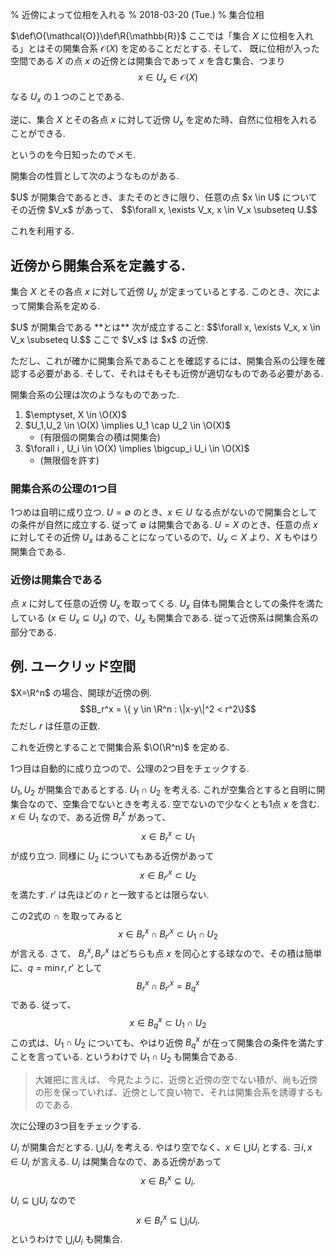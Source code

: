 % 近傍によって位相を入れる
% 2018-03-20 (Tue.)
% 集合位相

$\def\O{\mathcal{O}}\def\R{\mathbb{R}}$
ここでは「集合 $X$ に位相を入れる」とはその開集合系 $\mathcal{O}(X)$ を定めることだとする.
そして、
既に位相が入った空間である $X$ の点 $x$ の近傍とは開集合であって $x$ を含む集合、つまり
$$x \in U_x \in \mathcal{O}(X)$$
なる $U_x$ の１つのことである.

逆に、集合 $X$ とその各点 $x$ に対して近傍 $U_x$ を定めた時、自然に位相を入れることができる.

というのを今日知ったのでメモ.

開集合の性質として次のようなものがある.

<div class=thm>
$U$ が開集合であるとき、またそのときに限り、任意の点 $x \in U$ についてその近傍 $V_x$ があって、
$$\forall x, \exists V_x, x \in V_x \subseteq U.$$
</div>

これを利用する.

## 近傍から開集合系を定義する.

集合 $X$ とその各点 $x$ に対して近傍 $U_x$ が定まっているとする.
このとき、次によって開集合系を定める.

<div class=thm>
$U$ が開集合である **とは** 次が成立すること:
$$\forall x, \exists V_x, x \in V_x \subseteq U.$$
ここで $V_x$ は $x$ の近傍.
</div>

ただし、これが確かに開集合系であることを確認するには、開集合系の公理を確認する必要がある.
そして、それはそもそも近傍が適切なものである必要がある.

開集合系の公理は次のようなものであった.

1. $\emptyset, X \in \O(X)$
1. $U_1,U_2 \in \O(X) \implies U_1 \cap U_2 \in \O(X)$
    - (有限個の開集合の積は開集合)
1. $\forall i , U_i \in \O(X) \implies \bigcup_i U_i \in \O(X)$
    - (無限個を許す)

### 開集合系の公理の1つ目

1つめは自明に成り立つ.
$U=\emptyset$ のとき、$x \in U$ なる点がないので開集合としての条件が自然に成立する.
従って $\emptyset$ は開集合である.
$U=X$ のとき、任意の点 $x$ に対してその近傍 $U_x$ はあることになっているので、$U_x \subset X$ より、$X$ もやはり開集合である.

### 近傍は開集合である

点 $x$ に対して任意の近傍 $U_x$ を取ってくる.
$U_x$ 自体も開集合としての条件を満たしている
($x \in U_x \subseteq U_x$)
ので、$U_x$ も開集合である.
従って近傍系は開集合系の部分である.

## 例. ユークリッド空間

$X=\R^n$ の場合、開球が近傍の例.
$$B_r^x = \{ y \in \R^n : \|x-y\|^2 < r^2\}$$
ただし $r$ は任意の正数.

これを近傍とすることで開集合系 $\O(\R^n)$ を定める.

1つ目は自動的に成り立つので、公理の2つ目をチェックする.

$U_1, U_2$ が開集合であるとする.
$U_1 \cap U_2$ を考える.
これが空集合とすると自明に開集合なので、空集合でないときを考える.
空でないので少なくとも1点 $x$ を含む.
$x \in U_1$ なので、ある近傍 $B_r^x$ があって、
$$x \in B_r^x \subset U_1$$
が成り立つ.  同様に $U_2$ についてもある近傍があって
$$x \in B_{r'}^x \subset U_2$$
を満たす. $r'$ は先ほどの $r$ と一致するとは限らない.

この2式の $\cap$ を取ってみると
$$x \in B_r^x \cap B_{r'}^x \subset U_1 \cap U_2$$
が言える.
さて、
$B_r^x, B_{r'}^x$
はどちらも点 $x$ を同心とする球なので、その積は簡単に、$q = \min{r,r'}$ として
$$B_r^x \cap B_{r'}^x = B_q^x$$
である.  従って、
$$x \in B_q^x \subset U_1 \cap U_2$$
この式は、$U_1 \cap U_2$ についても、やはり近傍 $B_q^x$ が在って開集合の条件を満たすことを言っている.
というわけで $U_1 \cap U_2$ も開集合である.

> 大雑把に言えば、
> 今見たように、近傍と近傍の空でない積が、尚も近傍の形を保っていれば、近傍として良い物で、それは開集合系を誘導するものである.

次に公理の3つ目をチェックする.

$U_i$ が開集合だとする.
$\bigcup_i U_i$ を考える.
やはり空でなく、$x \in \bigcup U_i$ とする.
$\exists i, x \in U_i$ が言える.
$U_i$ は開集合なので、ある近傍があって
$$x \in B_r^x \subseteq U_i.$$
$U_i \subseteq \bigcup U_i$ なので
$$x \in B_r^x \subseteq \bigcup_i U_i.$$
というわけで $\bigcup_i U_i$ も開集合.
